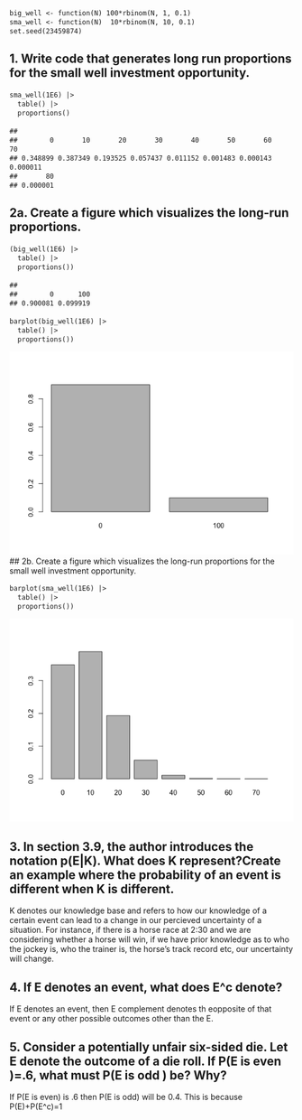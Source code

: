     big_well <- function(N) 100*rbinom(N, 1, 0.1)
    sma_well <- function(N)  10*rbinom(N, 10, 0.1)
    set.seed(23459874)

## 1. Write code that generates long run proportions for the small well investment opportunity.

    sma_well(1E6) |>
      table() |>
      proportions()

    ## 
    ##        0       10       20       30       40       50       60       70 
    ## 0.348899 0.387349 0.193525 0.057437 0.011152 0.001483 0.000143 0.000011 
    ##       80 
    ## 0.000001

## 2a. Create a figure which visualizes the long-run proportions.

    (big_well(1E6) |>
      table() |>
      proportions())

    ## 
    ##        0      100 
    ## 0.900081 0.099919

    barplot(big_well(1E6) |>
      table() |>
      proportions())

![](HW5-resubmitted_files/figure-markdown_strict/unnamed-chunk-4-1.png)
\## 2b. Create a figure which visualizes the long-run proportions for
the small well investment opportunity.

    barplot(sma_well(1E6) |>
      table() |>
      proportions())

![](HW5-resubmitted_files/figure-markdown_strict/unnamed-chunk-5-1.png)

## 3. In section 3.9, the author introduces the notation p(E|K). What does K represent?Create an example where the probability of an event is different when K is different.

K denotes our knowledge base and refers to how our knowledge of a
certain event can lead to a change in our percieved uncertainty of a
situation. For instance, if there is a horse race at 2:30 and we are
considering whether a horse will win, if we have prior knowledge as to
who the jockey is, who the trainer is, the horse’s track record etc, our
uncertainty will change.

## 4. If E denotes an event, what does E^c denote?

If E denotes an event, then E complement denotes th eopposite of that
event or any other possible outcomes other than the E.

## 5. Consider a potentially unfair six-sided die. Let E denote the outcome of a die roll. If P(E is even )=.6, what must P(E is odd ) be? Why?

If P(E is even) is .6 then P(E is odd) will be 0.4. This is because
P(E)+P(E^c)=1
